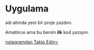 # <h1>Uygulama</h1> adı altında yeni bir proje yazdım.
<p> Amatörce ama bu benim <strong>ilk</strong> kod yazışım.</p>
<a href ="href="https://www.instagram.com/kursad.almaz"><i></i>nstagramdan Takip Edin</i>><a/> 
